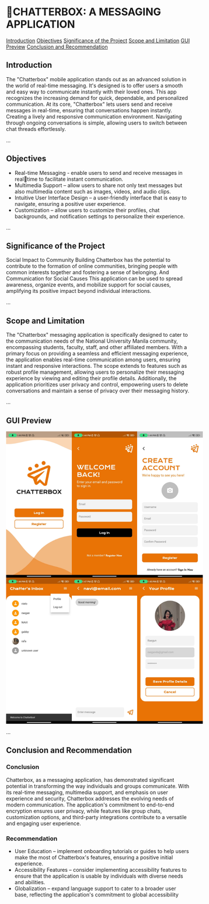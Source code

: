 # 📱CHATTERBOX: A MESSAGING APPLICATION

[Introduction](#introduction)
[Objectives](#objectives)
[Significance of the Project](#significance-of-the-project)
[Scope and Limitation](#scope-and-limitation)
[GUI Preview](#gui-preview)
[Conclusion and Recommendation](#conclusion-and-recommendation)

## Introduction

  The "Chatterbox" mobile application stands out as an advanced solution in the 
world of real-time messaging. It's designed is to offer users a smooth and easy way 
to communicate instantly with their loved ones. This app recognizes the increasing 
demand for quick, dependable, and personalized communication. At its core, 
"Chatterbox" lets users send and receive messages in real-time, ensuring that 
conversations happen instantly. Creating a lively and responsive communication 
environment. Navigating through ongoing conversations is simple, allowing users 
to switch between chat threads effortlessly.

...

## Objectives
- Real-time Messaging - enable users to send and receive messages in realtime to facilitate instant communication.
- Multimedia Support – allow users to share not only text messages but also 
multimedia content such as images, videos, and audio clips.
- Intuitive User Interface Design – a user-friendly interface that is easy to 
navigate, ensuring a positive user experience.
- Customization – allow users to customize their profiles, chat backgrounds, 
and notification settings to personalize their experience.

...

## Significance of the Project

Social Impact to Community Building Chatterbox has the potential to contribute to 
the formation of online communities, bringing people with common interests 
together and fostering a sense of belonging. And Communication for Social 
Causes This application can be used to spread awareness, organize events, and 
mobilize support for social causes, amplifying its positive impact beyond individual 
interactions.

...

## Scope and Limitation

The "Chatterbox" messaging application is specifically designed to cater to the 
communication needs of the National University Manila community, encompassing 
students, faculty, staff, and other affiliated members. With a primary focus on 
providing a seamless and efficient messaging experience, the application enables 
real-time communication among users, ensuring instant and responsive 
interactions. The scope extends to features such as robust profile management, 
allowing users to personalize their messaging experience by viewing and editing 
their profile details. Additionally, the application prioritizes user privacy and control, 
empowering users to delete conversations and maintain a sense of privacy over 
their messaging history.

...

## GUI Preview

<div style="display: flex; justify-content: space-between;">

  <img src="img/LandingPage.png" alt="Landing Page" width="180" height="400">

  <img src="img/SignIn.jpg" alt="Landing Page" width="180" height="400">

  <img src="img/SignUp.jpg" alt="Landing Page" width="180" height="400">

</div>

<div style="display: flex; justify-content: space-between;">

  <img src="img/Home.png" alt="Landing Page" width="180" height="400">

  <img src="img/Convo.png" alt="Landing Page" width="180" height="400">

  <img src="img/SaveProfileDetails.png" alt="Landing Page" width="180" height="400">

</div>

...

## Conclusion and Recommendation

### Conclusion

Chatterbox, as a messaging application, has demonstrated significant potential in 
transforming the way individuals and groups communicate. With its real-time 
messaging, multimedia support, and emphasis on user experience and security, 
Chatterbox addresses the evolving needs of modern communication. The 
application's commitment to end-to-end encryption ensures user privacy, while 
features like group chats, customization options, and third-party integrations 
contribute to a versatile and engaging user experience.

### Recommendation
- User Education – implement onboarding tutorials or guides to help users 
make the most of Chatterbox's features, ensuring a positive initial 
experience.
- Accessibility Features – consider implementing accessibility features to 
ensure that the application is usable by individuals with diverse needs and 
abilities.
- Globalization – expand language support to cater to a broader user base, 
reflecting the application's commitment to global accessibility

